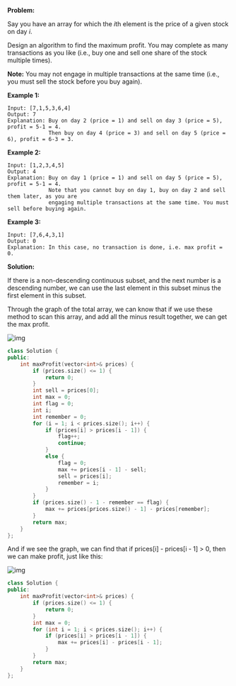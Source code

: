 **Problem:**

Say you have an array for which the *i*th element is the price of a given stock on day *i*.

Design an algorithm to find the maximum profit. You may complete as many transactions as you like (i.e., buy one and sell one share of the stock multiple times).

**Note:** You may not engage in multiple transactions at the same time (i.e., you must sell the stock before you buy again).

**Example 1:**

```
Input: [7,1,5,3,6,4]
Output: 7
Explanation: Buy on day 2 (price = 1) and sell on day 3 (price = 5), profit = 5-1 = 4.
             Then buy on day 4 (price = 3) and sell on day 5 (price = 6), profit = 6-3 = 3.
```

**Example 2:**

```
Input: [1,2,3,4,5]
Output: 4
Explanation: Buy on day 1 (price = 1) and sell on day 5 (price = 5), profit = 5-1 = 4.
             Note that you cannot buy on day 1, buy on day 2 and sell them later, as you are
             engaging multiple transactions at the same time. You must sell before buying again.
```

**Example 3:**

```
Input: [7,6,4,3,1]
Output: 0
Explanation: In this case, no transaction is done, i.e. max profit = 0.
```

**Solution:**

If there is a non-descending continuous subset, and the next number is a descending number, we can use the last element in this subset minus the first element in this subset.

Through the graph of the total array, we can know that if we use these method to scan this array, and add all the minus result together, we can get the max profit.

![img](https://leetcode.com/media/original_images/122_maxprofit_1.PNG)

```c++
class Solution {
public:
    int maxProfit(vector<int>& prices) {
        if (prices.size() <= 1) {
            return 0;
        }
        int sell = prices[0];
        int max = 0;
        int flag = 0;
        int i;
        int remember = 0;
        for (i = 1; i < prices.size(); i++) {
            if (prices[i] > prices[i - 1]) {
                flag++;
                continue;
            }
            else {
                flag = 0;
                max += prices[i - 1] - sell;
                sell = prices[i];
                remember = i;
            }
        }
        if (prices.size() - 1 - remember == flag) {
            max += prices[prices.size() - 1] - prices[remember];
        }
        return max;
    }
};
```

And if we see the graph, we can find that if prices[i] - prices[i - 1] > 0, then we can make profit, just like this:

![img](https://leetcode.com/media/original_images/122_maxprofit_2.PNG)

```c++
class Solution {
public:
    int maxProfit(vector<int>& prices) {
        if (prices.size() <= 1) {
            return 0;
        }
        int max = 0;
        for (int i = 1; i < prices.size(); i++) {
            if (prices[i] > prices[i - 1]) {
                max += prices[i] - prices[i - 1];
            }
        }
        return max;
    }
};
```


